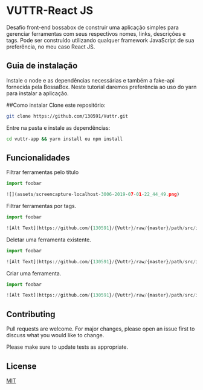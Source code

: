 # VUTTR-React JS

Desafio front-end bossabox de construir uma aplicação simples para gerenciar ferramentas com seus respectivos nomes, links, descrições e tags. Pode ser construído utilizando qualquer framework JavaScript de sua preferência, no meu caso React JS.

## Guia de instalação

Instale o node e as dependências necessárias e também a fake-api fornecida pela BossaBox. Neste tutorial daremos preferência ao uso do yarn para instalar a aplicação.

##Como instalar
Clone este repositório:

```bash
git clone https://github.com/130591/Vuttr.git
```

Entre na pasta e instale as dependências:

```bash
cd vuttr-app && yarn install ou npm install
```

## Funcionalidades

Filtrar ferramentas pelo título

```python
import foobar

![](assets/screencapture-localhost-3006-2019-07-01-22_44_49.png)

```

Filtrar ferramentas por tags.

```python
import foobar

![Alt Text](https://github.com/{130591}/{Vuttr}/raw/{master}/path/src/imagens/screencapture-localhost-3006-2019-07-01-22_45_25.png)

```

Deletar uma ferramenta existente.

```python
import foobar

![Alt Text](https://github.com/{130591}/{Vuttr}/raw/{master}/path/src/imagens/screencapture-localhost-3006-2019-07-01-22_43_57.png)

```

Criar uma ferramenta.

```python
import foobar

![Alt Text](https://github.com/{130591}/{Vuttr}/raw/{master}/path/src/imagens/screencapture-localhost-3006-2019-07-01-22_43_35.png)

```

## Contributing

Pull requests are welcome. For major changes, please open an issue first to discuss what you would like to change.

Please make sure to update tests as appropriate.

## License

[MIT](https://choosealicense.com/licenses/mit/)
